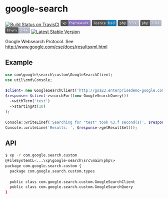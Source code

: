 google-search
=============

[![Build Status on TravisCI](https://secure.travis-ci.org/xp-forge/google-search.svg)](http://travis-ci.org/xp-forge/google-search)
[![XP Framework Module](https://raw.githubusercontent.com/xp-framework/web/master/static/xp-framework-badge.png)](https://github.com/xp-framework/core)
[![BSD Licence](https://raw.githubusercontent.com/xp-framework/web/master/static/licence-bsd.png)](https://github.com/xp-framework/core/blob/master/LICENCE.md)
[![Required PHP 5.5+](https://raw.githubusercontent.com/xp-framework/web/master/static/php-5_5plus.png)](http://php.net/)
[![Supports PHP 7.0+](https://raw.githubusercontent.com/xp-framework/web/master/static/php-7_0plus.png)](http://php.net/)
[![Supports HHVM 3.4+](https://raw.githubusercontent.com/xp-framework/web/master/static/hhvm-3_4plus.png)](http://hhvm.com/)
[![Latest Stable Version](https://poser.pugx.org/xp-forge/google-search/version.png)](https://packagist.org/packages/xp-forge/google-search)


Google Websearch Protocol. See http://www.google.com/cse/docs/resultsxml.html

Example
-------

```php
use com\google\search\custom\GoogleSearchClient;
use util\cmd\Console;

$client= new GoogleSearchClient('http://gsa23.enterprisedemo-google.com/search');
$response= $client->searchFor((new GoogleSearchQuery())
  ->withTerm('test')
  ->startingAt(10)
);

Console::writeLinef('Searching for "test" took %3.f second(s)', $response->getTime());
Console::writeLine('Results: ', $response->getResultSet());
```

API
--
```sh
$ xp -r com.google.search.custom
@FileSystemCL<...\xp\google-search\src\main\php\>
package com.google.search.custom {
  package com.google.search.custom.types

  public class com.google.search.custom.GoogleSearchClient
  public class com.google.search.custom.GoogleSearchQuery
}
```


